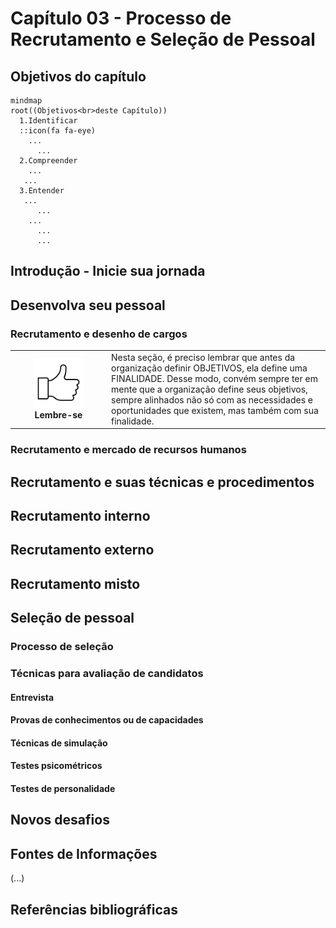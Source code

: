 # Capítulo 03 - Processo de Recrutamento e Seleção de Pessoal

## Objetivos do capítulo

```mermaid
mindmap
root((Objetivos<br>deste Capítulo))
  1.Identificar
  ::icon(fa fa-eye)
    ...
      ...
  2.Compreender
    ...
   ...
  3.Entender
   ...
      ...
    ...
      ...
      ...
```

## Introdução - Inicie sua jornada

## Desenvolva seu pessoal

### Recrutamento e desenho de cargos

  
<table id="nome-id-unico">
  <tr>
    <td align="center" width="140px">
      <img src="https://github.com/dnlclaudino/imagens/blob/master/gestao-do-conhecimento/icone-lembre-se.png?raw=true" heigh="80" width="80"><br>
      <b>Lembre-se</b>
    </td>
    <td valign="top">
      Nesta seção, é preciso lembrar que antes da organização definir OBJETIVOS, ela define uma FINALIDADE. Desse modo, convém sempre ter em mente que a organização define seus objetivos, sempre alinhados não só com as necessidades e oportunidades que existem, mas também com sua finalidade.
    </td>
  </tr>
</table>

### Recrutamento e mercado de recursos humanos

## Recrutamento e suas técnicas e procedimentos

## Recrutamento interno

## Recrutamento externo

## Recrutamento misto

## Seleção de pessoal

### Processo de seleção

### Técnicas para avaliação de candidatos

#### Entrevista

#### Provas de conhecimentos ou de capacidades

#### Técnicas de simulação

#### Testes psicométricos

#### Testes de personalidade

## Novos desafios
  
## Fontes de Informações

(...)

## Referências bibliográficas

[^CHIAVENATO-2000a]: CHIAVENATO, Idalberto. Administração de Recursos Humanos. São Paulo: Makron Books, 2000.

[^CHIAVENATO-2000b]: CHIAVENATO, Idalberto. Como Transformar RH (de um Centro de despesa) em um Centro de Lucro. São Paulo: Makron Books, 2000.

[^CHIAVENATO-2004]: CHIAVENATO, Idalberto. Gestão de Pessoas: o novo papel de recursos humanos nas organizações. Rio de Janeiro: Campus, 2004.

[^CHIAVENATO-2007]: CHIAVENATO, Idalberto. Administração de Recursos Humanos: fundamentos básicos. São Paulo: Atlas, 2007.

[^CHIAVENATO-2008]: CHIAVENATO, Idalberto. Empreendedorismo: dando asas ao espírito. Rio de Janeiro: Saraiva, 2008. 

[^CHIAVENATO-2009]: CHIAVENATO, Idalberto. Recursos Humanos: o capital humano das organizações. 9. ed. Rio de Janeiro: Elsevier, 2009
